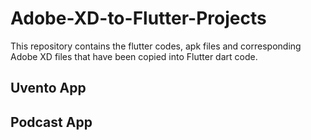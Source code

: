 # Adobe-XD-to-Flutter-Projects
This repository contains the flutter codes, apk files and corresponding Adobe XD files that have been copied into Flutter dart code.
## Uvento App
## Podcast App
